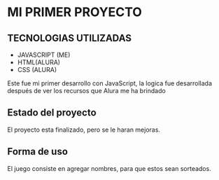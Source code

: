  <h1>MI PRIMER PROYECTO</h1>
 <h2>TECNOLOGIAS UTILIZADAS</h2>
 <ul>
   <li> JAVASCRIPT (ME)</li>
   <li> HTML(ALURA) </li>
   <li> CSS (ALURA)</li>
   
 </ul>
 <P>Este fue mi primer desarrollo con JavaScript, la logica fue desarrollada después de ver los recursos que Alura me ha brindado </P>
 <h2>Estado del proyecto</h2>
 <p>El proyecto esta finalizado, pero se le haran mejoras.</p>
 <h2>Forma de uso</h2>
 <p>El juego consiste en agregar nombres, para que estos sean sorteados.</p>
 
